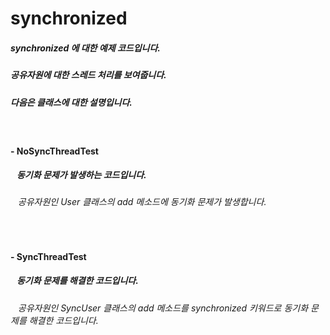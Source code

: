 # synchronized
##### synchronized 에 대한 예제 코드입니다.
##### 공유자원에 대한 스레드 처리를 보여줍니다.
##### 다음은 클래스에 대한 설명입니다.

<br>

#### - NoSyncThreadTest
##### &nbsp;&nbsp; 동기화 문제가 발생하는 코드입니다.
###### &nbsp;&nbsp; 공유자원인 User 클래스의 add 메소드에 동기화 문제가 발생합니다.

<br>

#### - SyncThreadTest
##### &nbsp;&nbsp; 동기화 문제를 해결한 코드입니다.
###### &nbsp;&nbsp; 공유자원인 SyncUser 클래스의 add 메소드를 synchronized 키워드로 동기화 문제를 해결한 코드입니다. 

